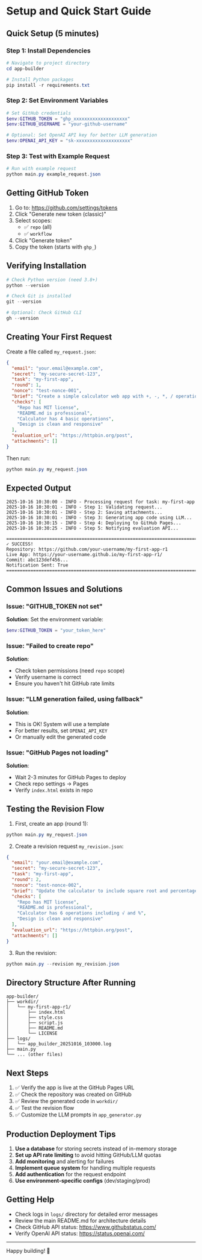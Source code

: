 # Setup and Quick Start Guide

## Quick Setup (5 minutes)

### Step 1: Install Dependencies

```powershell
# Navigate to project directory
cd app-builder

# Install Python packages
pip install -r requirements.txt
```

### Step 2: Set Environment Variables

```powershell
# Set GitHub credentials
$env:GITHUB_TOKEN = "ghp_xxxxxxxxxxxxxxxxxxxx"
$env:GITHUB_USERNAME = "your-github-username"

# Optional: Set OpenAI API key for better LLM generation
$env:OPENAI_API_KEY = "sk-xxxxxxxxxxxxxxxxxxxx"
```

### Step 3: Test with Example Request

```powershell
# Run with example request
python main.py example_request.json
```

## Getting GitHub Token

1. Go to: https://github.com/settings/tokens
2. Click "Generate new token (classic)"
3. Select scopes:
   - ✅ `repo` (all)
   - ✅ `workflow`
4. Click "Generate token"
5. Copy the token (starts with `ghp_`)

## Verifying Installation

```powershell
# Check Python version (need 3.8+)
python --version

# Check Git is installed
git --version

# Optional: Check GitHub CLI
gh --version
```

## Creating Your First Request

Create a file called `my_request.json`:

```json
{
  "email": "your.email@example.com",
  "secret": "my-secure-secret-123",
  "task": "my-first-app",
  "round": 1,
  "nonce": "test-nonce-001",
  "brief": "Create a simple calculator web app with +, -, *, / operations",
  "checks": [
    "Repo has MIT license",
    "README.md is professional",
    "Calculator has 4 basic operations",
    "Design is clean and responsive"
  ],
  "evaluation_url": "https://httpbin.org/post",
  "attachments": []
}
```

Then run:

```powershell
python main.py my_request.json
```

## Expected Output

```
2025-10-16 10:30:00 - INFO - Processing request for task: my-first-app
2025-10-16 10:30:01 - INFO - Step 1: Validating request...
2025-10-16 10:30:01 - INFO - Step 2: Saving attachments...
2025-10-16 10:30:01 - INFO - Step 3: Generating app code using LLM...
2025-10-16 10:30:15 - INFO - Step 4: Deploying to GitHub Pages...
2025-10-16 10:30:25 - INFO - Step 5: Notifying evaluation API...

================================================================================
✓ SUCCESS!
Repository: https://github.com/your-username/my-first-app-r1
Live App: https://your-username.github.io/my-first-app-r1/
Commit: abc123def456...
Notification Sent: True
================================================================================
```

## Common Issues and Solutions

### Issue: "GITHUB_TOKEN not set"
**Solution**: Set the environment variable:
```powershell
$env:GITHUB_TOKEN = "your_token_here"
```

### Issue: "Failed to create repo"
**Solution**: 
- Check token permissions (need `repo` scope)
- Verify username is correct
- Ensure you haven't hit GitHub rate limits

### Issue: "LLM generation failed, using fallback"
**Solution**: 
- This is OK! System will use a template
- For better results, set `OPENAI_API_KEY`
- Or manually edit the generated code

### Issue: "GitHub Pages not loading"
**Solution**: 
- Wait 2-3 minutes for GitHub Pages to deploy
- Check repo settings → Pages
- Verify `index.html` exists in repo

## Testing the Revision Flow

1. First, create an app (round 1):
```powershell
python main.py my_request.json
```

2. Create a revision request `my_revision.json`:
```json
{
  "email": "your.email@example.com",
  "secret": "my-secure-secret-123",
  "task": "my-first-app",
  "round": 2,
  "nonce": "test-nonce-002",
  "brief": "Update the calculator to include square root and percentage operations",
  "checks": [
    "Repo has MIT license",
    "README.md is professional",
    "Calculator has 6 operations including √ and %",
    "Design is clean and responsive"
  ],
  "evaluation_url": "https://httpbin.org/post",
  "attachments": []
}
```

3. Run the revision:
```powershell
python main.py --revision my_revision.json
```

## Directory Structure After Running

```
app-builder/
├── workdir/
│   └── my-first-app-r1/
│       ├── index.html
│       ├── style.css
│       ├── script.js
│       ├── README.md
│       └── LICENSE
├── logs/
│   └── app_builder_20251016_103000.log
├── main.py
└── ... (other files)
```

## Next Steps

1. ✅ Verify the app is live at the GitHub Pages URL
2. ✅ Check the repository was created on GitHub
3. ✅ Review the generated code in `workdir/`
4. ✅ Test the revision flow
5. ✅ Customize the LLM prompts in `app_generator.py`

## Production Deployment Tips

1. **Use a database** for storing secrets instead of in-memory storage
2. **Set up API rate limiting** to avoid hitting GitHub/LLM quotas
3. **Add monitoring** and alerting for failures
4. **Implement queue system** for handling multiple requests
5. **Add authentication** for the request endpoint
6. **Use environment-specific configs** (dev/staging/prod)

## Getting Help

- Check logs in `logs/` directory for detailed error messages
- Review the main README.md for architecture details
- Check GitHub API status: https://www.githubstatus.com/
- Verify OpenAI API status: https://status.openai.com/

---

Happy building! 🚀
